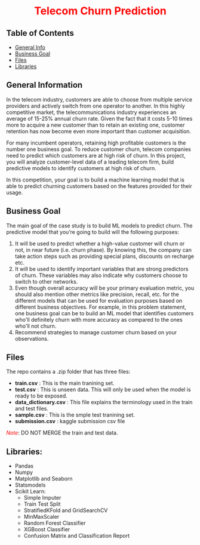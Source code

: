 # <center> <font color='red'> Telecom Churn Prediction</font></center>


## Table of Contents
* [General Info](#general-information)
* [Business Goal](#business-goal)
* [Files](#files)
* [Libraries](#libraries)

## General Information
<p>In the telecom industry, customers are able to choose from multiple service providers and actively switch from one operator to another. In this highly competitive market, the telecommunications industry experiences an average of 15-25% annual churn rate.
Given the fact that it costs 5-10 times more to acquire a new customer than to retain an existing one, customer retention has now become even more important than customer acquisition.

For many incumbent operators, retaining high profitable customers is the number one business
goal. To reduce customer churn, telecom companies need to predict which customers are at high risk of churn. In this project, you will analyze customer-level data of a leading telecom firm, build predictive models to identify customers at high risk of churn.

In this competition, your goal is to build a machine learning model that is able to predict churning customers based on the features provided for their usage. </p>


## Business Goal
The main goal of the case study is to build ML models to predict churn. The predictive model that you’re going to build will the following purposes:

1. It will be used to predict whether a high-value customer will churn or not, in near future (i.e. churn phase). By knowing this, the company can take action steps such as providing special plans, discounts on recharge etc.
2. It will be used to identify important variables that are strong predictors of churn. These variables may also indicate why customers choose to switch to other networks.
3. Even though overall accuracy will be your primary evaluation metric, you should also mention other metrics like precision, recall, etc. for the different models that can be used for evaluation purposes based on different business objectives. For example, in this problem statement, one business goal can be to build an ML model that identifies customers who'll definitely churn with more accuracy as compared to the ones who'll not churn.
4. Recommend strategies to manage customer churn based on your observations.


## Files

The repo contains a .zip folder that has three files:
- **train.csv** : This is the main tranining set. 
- **test.csv** : This is unseen data. This will only be used when the model is ready to be exposed.
- **data_dictionary.csv** : This file explains the terminology used in the train and test files.
- **sample.csv** : This is the smple test tranining set.
- **submission.csv** : kaggle submission csv file

<font color='red'>*Note*</font>: DO NOT MERGE the train and test data.

## Libraries:

- Pandas
- Numpy
- Matplotlib and Seaborn
- Statsmodels
- Scikit Learn:
    - Simple Imputer
    - Train Test Split
    - StratifiedKFold and GridSearchCV
    - MinMaxScaler
    - Random Forest Classifier
    - XGBoost Classifier
    - Confusion Matrix and Classification Report